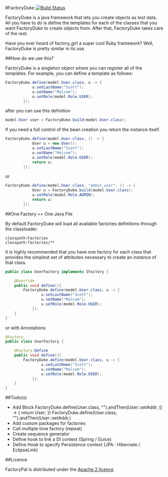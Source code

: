 #FactoryDuke [![Build Status](https://travis-ci.org/regis-leray/factory_duke.png?branch=master)](https://travis-ci.org/regis-leray/factory_duke)

FactoryDuke is a java framework that lets you create objects as test data. All you have to do is define the templates for each of the classes that you want FactoryDuke to create objects from. After that, FactoryDuke takes care of the rest.

Have you ever heard of factory_girl a super cool Ruby framework? Well, FactoryDuke is pretty similar in its use.

##How do we use this?

FactoryDuke is a singleton object where you can register all of the templates. For example, you can define a template as follows:

````java
FactoryDuke.define(model.User.class, u -> {
			u.setLastName("Scott");
			u.setName("Malcom");
			u.setRole(model.Role.USER);
		});
````

after you can use this definition

```java
model.User user = FactoryDuke.build(model.User.class);
```

If you need a full control of the bean creation you return the instance itself.

````java
FactoryDuke.define(model.User.class, () -> {
			User u = new User();
			u.setLastName("Scott");
			u.setName("Malcom");
			u.setRole(model.Role.USER);
			return u;
		});
````

or

````java
FactoryDuke.define(model.User.class, "admin_user", () -> {
			User u = FactoryDuke.build(model.User.class);
			u.setRole(model.Role.ADMIN);
			return u;
		});
````


##One Factory == One Java File

By default FactoryDuke will load all available factories definitions through the classloader.

```
classpath:Factories
classpath:factories/**
```

It is highly recommended that you have one factory for each class that provides the simplest set of attributes necessary to create an instance of that class.


```java
public class UserFactory implements IFactory {

	@Override
	public void define(){
		FactoryDuke.define(model.User.class, u -> {
    			u.setLastName("Scott");
    			u.setName("Malcom");
    			u.setRole(model.Role.USER);
    		});
	}
}
```

or with Annotations

```java
@Factory
public class UserFactory {

	@Factory.Define
	public void define(){
		FactoryDuke.define(model.User.class, u -> {
    			u.setLastName("Scott");
    			u.setName("Malcom");
    			u.setRole(model.Role.USER);
    		});
	}
}
```

##Todo(s)

* Add Block FactoryDuke.define(User.class, "").andThen(User::setAddr, () -> { return User; })
FactoryDuke.define(User.class, "").andThen(User::setAddr,)
* Add custom packages for factories
* Call multiple time factory (repeat)
* Create sequence generator
* Define hook to link a DI context (Spring / Guice)
* Define Hook to specify Persistence context (JPA : Hibernate / EclipseLink)


##Licence

FactoryPal is distributed under the [Apache 2 licence](http://www.apache.org/licenses/LICENSE-2.0.html)
